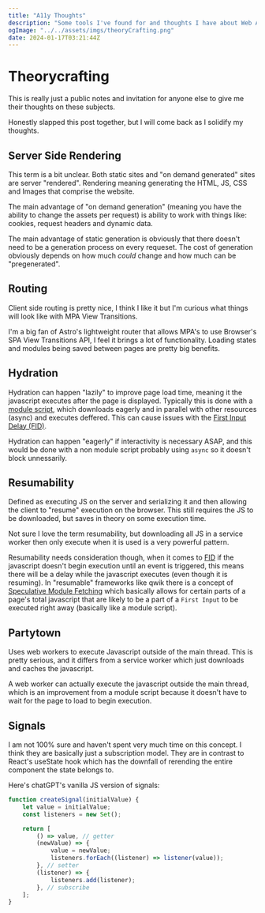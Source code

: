 ```yaml
---
title: "A11y Thoughts"
description: "Some tools I've found for and thoughts I have about Web Accessibility"
ogImage: "../../assets/imgs/theoryCrafting.png"
date: 2024-01-17T03:21:44Z
---
```


# Theorycrafting

This is really just a public notes and invitation for anyone else to give me their thoughts on these subjects.

Honestly slapped this post together, but I will come back as I solidify my thoughts.

## Server Side Rendering

This term is a bit unclear. Both static sites and "on demand generated" sites are server "rendered". Rendering meaning generating the HTML, JS, CSS and Images that comprise the website.

The main advantage of "on demand generation" (meaning you have the ability to change the assets per request) is ability to work with things like: cookies, request headers and dynamic data.

The main advantage of static generation is obviously that there doesn't need to be a generation process on every requeset. The cost of generation obviously depends on how much _could_ change and how much can be "pregenerated".

## Routing

Client side routing is pretty nice, I think I like it but I'm curious what things will look like with MPA View Transitions.

I'm a big fan of Astro's lightweight router that allows MPA's to use Browser's SPA View Transitions API, I feel it brings a lot of functionality. Loading states and modules being saved between pages are pretty big benefits.

## Hydration

Hydration can happen "lazily" to improve page load time, meaning it the javascript executes after the page is displayed. Typically this is done with a [module script](https://developer.mozilla.org/en-US/docs/Web/JavaScript/Guide/Modules), which downloads eagerly and in parallel with other resources (async) and executes deffered. This can cause issues with the [First Input Delay (FID)](https://web.dev/articles/fid).

Hydration can happen "eagerly" if interactivity is necessary ASAP, and this would be done with a non module script probably using `async` so it doesn't block unnessarily.

## Resumability

Defined as executing JS on the server and serializing it and then allowing the client to "resume" execution on the browser. This still requires the JS to be downloaded, but saves in theory on some execution time.

Not sure I love the term resumability, but downloading all JS in a service worker then only execute when it is used is a very powerful pattern.

Resumability needs consideration though, when it comes to [FID](https://web.dev/articles/fid) if the javascript doesn't begin execution until an event is triggered, this means there will be a delay while the javascript executes (even though it is resuming). In "resumable" frameworks like qwik there is a concept of [Speculative Module Fetching](https://www.builder.io/blog/speculative-module-fetching) which basically allows for certain parts of a page's total javascript that are likely to be a part of a `First Input` to be executed right away (basically like a module script).

## Partytown

Uses web workers to execute Javascript outside of the main thread. This is pretty serious, and it differs from a service worker which just downloads and caches the javascript.

A web worker can actually execute the javascript outside the main thread, which is an improvement from a module script because it doesn't have to wait for the page to load to begin execution.

## Signals

I am not 100% sure and haven't spent very much time on this concept. I think they are basically just a subscription model. They are in contrast to React's useState hook which has the downfall of rerending the entire component the state belongs to.

Here's chatGPT's vanilla JS version of signals:

```js
function createSignal(initialValue) {
	let value = initialValue;
	const listeners = new Set();

	return [
		() => value, // getter
		(newValue) => {
			value = newValue;
			listeners.forEach((listener) => listener(value));
		}, // setter
		(listener) => {
			listeners.add(listener);
		}, // subscribe
	];
}
```
